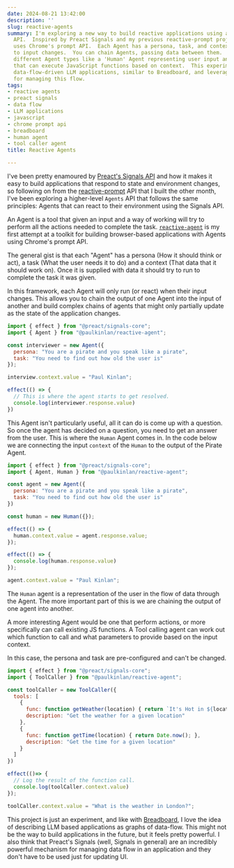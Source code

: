```yaml
---
date: 2024-08-21 13:42:00
description: ''
slug: reactive-agents
summary: I'm exploring a new way to build reactive applications using an 'Agents'
  API.  Inspired by Preact Signals and my previous reactive-prompt project, this toolkit
  uses Chrome's prompt API.  Each Agent has a persona, task, and context, reacting
  to input changes.  You can chain Agents, passing data between them.  I've created
  different Agent types like a 'Human' Agent representing user input and a 'ToolCaller'
  that can execute JavaScript functions based on context.  This experiment explores
  data-flow-driven LLM applications, similar to Breadboard, and leverages Preact Signals
  for managing this flow.
tags:
- reactive agents
- preact signals
- data flow
- LLM applications
- javascript
- chrome prompt api
- breadboard
- human agent
- tool caller agent
title: Reactive Agents

---
```


I\'ve been pretty enamoured by [Preact\'s Signals API](https://preactjs.com/guide/v10/signals/) and how it makes it easy to build applications that respond to state and environment changes, so following on from the [reactive-prompt](https://paul.kinlan.me/projects/reactive-prompts/) API that I built the other month, I\'ve been exploring a higher-level `Agents` API that follows the same principles: Agents that can react to their environment using the Signals API.

An Agent is a tool that given an input and a way of working will try to perform all the actions needed to complete the task. [`reactive-agent`](https://github.com/paulkinlan/reactive-agent) is my first attempt at a toolkit for building browser-based applications with Agents using Chrome\'s prompt API.

The general gist is that each \"Agent\" has a persona (How it should think or act), a task (What the user needs it to do) and a context (That data that it should work on). Once it is supplied with data it should try to run to complete the task it was given.

In this framework, each Agent will only run (or react) when their input changes. This allows you to chain the output of one Agent into the input of another and build complex chains of agents that might only partially update as the state of the application changes.

```JavaScript
import { effect } from "@preact/signals-core";
import { Agent } from "@paulkinlan/reactive-agent";

const interviewer = new Agent({
  persona: "You are a pirate and you speak like a pirate",
  task: "You need to find out how old the user is"
});

interview.context.value = "Paul Kinlan";

effect(() => {
  // This is where the agent starts to get resolved.
  console.log(interviewer.response.value)
})
```

This Agent isn\'t particularly useful, all it can do is come up with a question. So once the agent has decided on a question, you need to get an answer from the user. This is where the `Human` Agent comes in. In the code below we are connecting the input `context` of the `Human` to the output of the Pirate Agent.

```JavaScript
import { effect } from "@preact/signals-core";
import { Agent, Human } from "@paulkinlan/reactive-agent";

const agent = new Agent({
  persona: "You are a pirate and you speak like a pirate",
  task: "You need to find out how old the user is"
})

const human = new Human({});

effect(() => {
  human.context.value = agent.response.value;
});

effect(() => {
  console.log(human.response.value)
});

agent.context.value = "Paul Kinlan";
```

The `Human` agent is a representation of the user in the flow of data through the Agent. The more important part of this is we are chaining the output of one agent into another.

A more interesting Agent would be one that perform actions, or more specifically can call existing JS functions. A Tool calling agent can work out which function to call and what parameters to provide based on the input context.

In this case, the persona and task are pre-configured and can\'t be changed.

```JavaScript
import { effect } from "@preact/signals-core";
import { ToolCaller } from "@paulkinlan/reactive-agent";

const toolCaller = new ToolCaller({
  tools: [
    {
      func: function getWeather(location) { return `It's Hot in ${location}`; },
      description: "Get the weather for a given location"
    },
    {
      func: function getTime(location) { return Date.now(); },
      description: "Get the time for a given location"
    }
  ]
})

effect(()=> {
  // Log the result of the function call.
  console.log(toolCaller.context.value)
});

toolCaller.context.value = "What is the weather in London?";
```

This project is just an experiment, and like with [Breadboard](https://github.com/breadboard-ai/breadboard), I love the idea of describing LLM based applications as graphs of data-flow. This might not be the way to build applications in the future, but it feels pretty powerful. I also think that Preact\'s Signals (well, Signals in general) are an incredibly powerful mechanism for managing data flow in an application and they don\'t have to be used just for updating UI.
